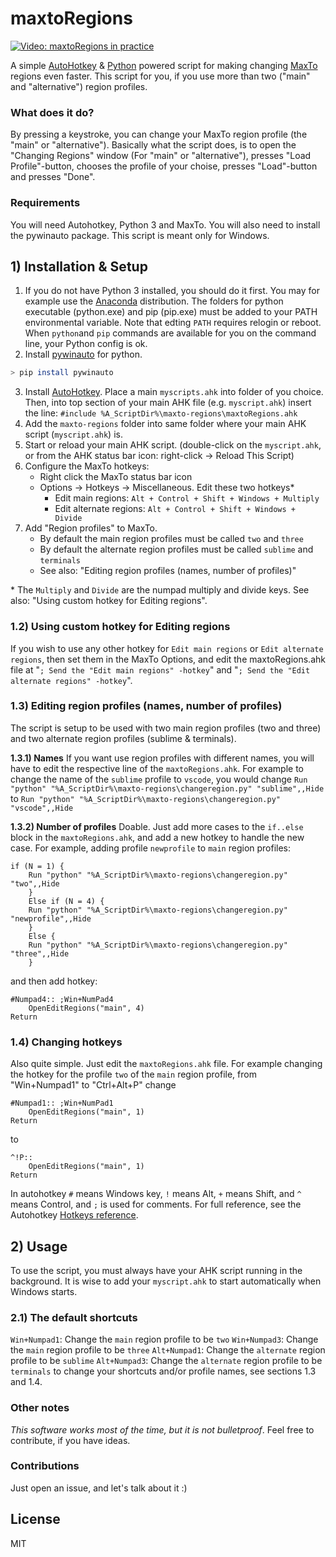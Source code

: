# maxtoRegions

[![Video: maxtoRegions in practice](https://media.giphy.com/media/xUOxf6w8BxyfMFgITK/giphy.gif)](https://nodesource.com/products/nsolid)

A simple [AutoHotkey](https://autohotkey.com/) & [Python](https://www.python.org/) powered script for making changing [MaxTo](https://maxto.net/) regions even faster. This script for you, if you use more than two ("main" and "alternative") region profiles.

### What does it do?
By pressing a keystroke, you can change your MaxTo region profile (the "main" or "alternative"). Basically what the script does, is to open the "Changing Regions" window (For "main" or "alternative"), presses "Load Profile"-button, chooses the profile of your choise, presses "Load"-button and presses "Done". 

### Requirements

You will need Autohotkey, Python 3 and MaxTo. You will also need to install the pywinauto package. This script is meant only for Windows.
## 1) Installation & Setup


 1) If you do not have Python 3 installed, you should do it first. You may for example use the [Anaconda](https://anaconda.org/) distribution. The folders for python executable (python.exe) and pip (pip.exe) must be added to your PATH environmental variable. Note that edting `PATH` requires relogin or reboot. When `python`and `pip` commands are available for you on the command line, your Python config is ok.
 2) Install [pywinauto](https://github.com/pywinauto/pywinauto) for python. 
```sh
> pip install pywinauto
```
3) Install [AutoHotkey](https://autohotkey.com/). Place a main `myscripts.ahk` into folder of you choice. Then, into top section of your main AHK file (e.g. `myscript.ahk`) insert the line:
`#include %A_ScriptDir%\maxto-regions\maxtoRegions.ahk`
4) Add the `maxto-regions` folder into same folder where your main AHK script (`myscript.ahk`) is.
5) Start or reload your main AHK script. (double-click on the `myscript.ahk`, or from the AHK status bar icon: right-click -> Reload This Script)
6) Configure the MaxTo hotkeys:
   - Right click the MaxTo status bar icon
    - Options -> Hotkeys -> Miscellaneous. Edit these two hotkeys*
      -  Edit main regions: `Alt + Control + Shift + Windows + Multiply`
      -  Edit alternate regions: `Alt + Control + Shift + Windows + Divide`
7) Add "Region profiles" to MaxTo. 
    - By default the main region profiles must be called `two` and `three`
    - By default the alternate region profiles must be called `sublime` and `terminals`
    - See also: "Editing region profiles (names, number of profiles)"

    
\* The `Multiply` and `Divide` are the numpad multiply and divide keys. See also: "Using custom hotkey for Editing regions".


### 1.2) Using custom hotkey for Editing regions
If you wish to use any other hotkey for `Edit main regions` or `Edit alternate regions`, then set them in the MaxTo Options, and edit the maxtoRegions.ahk file at "`; Send the "Edit main regions" -hotkey`" and "`; Send the "Edit alternate regions" -hotkey`".

### 1.3) Editing region profiles (names, number of profiles)
The script is setup to be used with two main region profiles (two and three) and two alternate region profiles (sublime & terminals). 

**1.3.1) Names**
If you want use region profiles with different names, you will have to edit the respective line of the `maxtoRegions.ahk`. For example to change the name of the `sublime` profile to `vscode`, you would change
`Run "python" "%A_ScriptDir%\maxto-regions\changeregion.py" "sublime",,Hide` 
to 
`Run "python" "%A_ScriptDir%\maxto-regions\changeregion.py" "vscode",,Hide`

**1.3.2) Number of profiles**
Doable. Just add more cases to the `if..else` block in the `maxtoRegions.ahk`, and add a new hotkey to handle the new case. For example, adding profile `newprofile` to `main` region profiles:
``` 
if (N = 1) {
    Run "python" "%A_ScriptDir%\maxto-regions\changeregion.py" "two",,Hide
    }
    Else if (N = 4) {
    Run "python" "%A_ScriptDir%\maxto-regions\changeregion.py" "newprofile",,Hide
    }   
    Else {
    Run "python" "%A_ScriptDir%\maxto-regions\changeregion.py" "three",,Hide
    }
```
and then add hotkey:
```
#Numpad4:: ;Win+NumPad4
    OpenEditRegions("main", 4)
Return

```

### 1.4) Changing hotkeys
Also quite simple. Just edit the `maxtoRegions.ahk` file. For example changing the hotkey for the profile `two` of the `main` region profile, from "Win+Numpad1" to "Ctrl+Alt+P" change
```
#Numpad1:: ;Win+NumPad1
    OpenEditRegions("main", 1)
Return
```
to
```
^!P::
    OpenEditRegions("main", 1)
Return
```
In autohotkey `#` means Windows key, `!` means Alt, `+` means Shift, and `^` means Control, and `;` is used for comments. For full reference, see the Autohotkey [Hotkeys reference](https://autohotkey.com/docs/Hotkeys.htm).


## 2) Usage
To use the script, you must always have your AHK script running in the background. It is wise to add your `myscript.ahk` to start automatically when Windows starts.
### 2.1) The default shortcuts
`Win+Numpad1`: Change the `main` region profile to be `two`
`Win+Numpad3`: Change the `main` region profile to be `three`
`Alt+Numpad1`: Change the `alternate` region profile to be `sublime`
`Alt+Numpad3`: Change the `alternate` region profile to be `terminals`
to change your shortcuts and/or profile names, see sections 1.3 and 1.4.

### Other notes
*This software works most of the time, but it is not bulletproof*. Feel free to contribute, if you have ideas.
### Contributions
 Just open an issue, and let's talk about it :)


License
----

MIT



